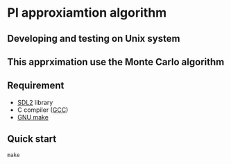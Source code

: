 # PI approxiamtion algorithm

## Developing and testing on Unix system

## This apprximation use the Monte Carlo algorithm

## Requirement
- [SDL2](https://github.com/libsdl-org/SDL/releases/tag/release-2.26.4) library
- C compiler ([GCC](https://gcc.gnu.org/))
- [GNU make](https://www.gnu.org/software/make/)

## Quick start
```console
make
```
